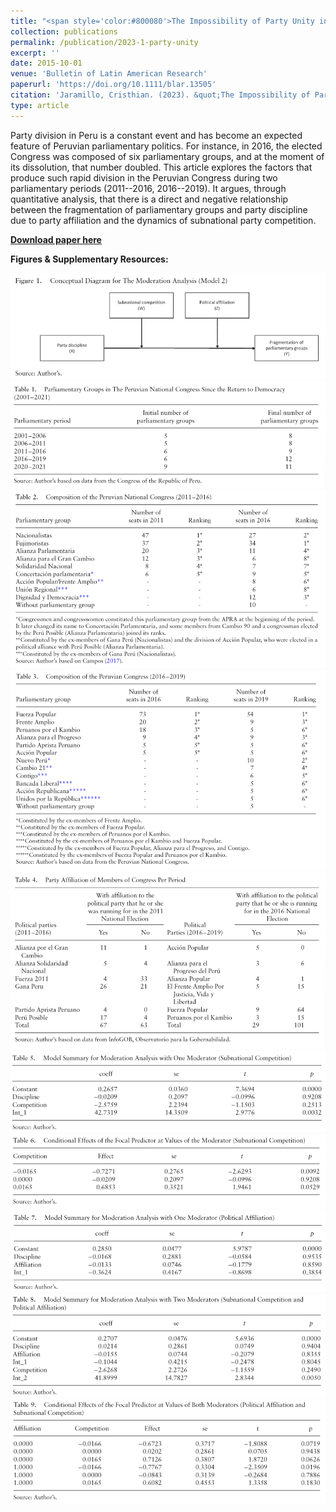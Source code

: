 ```yaml
---
title: "<span style='color:#800080'>The Impossibility of Party Unity in Peru: Party Affiliation, Subnational Electoral Competition and Party Discipline (2011–2019)</span>"
collection: publications
permalink: /publication/2023-1-party-unity
excerpt: ''
date: 2015-10-01
venue: 'Bulletin of Latin American Research'
paperurl: 'https://doi.org/10.1111/blar.13505'
citation: 'Jaramillo, Cristhian. (2023). &quot;The Impossibility of Party Unity in Peru: Party Affiliation, Subnational Electoral Competition and Party Discipline (2011–2019).&quot; <i>Bulletin of Latin American Research</i>. 42(5): 649-662.'
type: article
---
```


Party division in Peru is a constant event and has become an expected feature of Peruvian parliamentary politics. For instance, in 2016, the elected Congress was composed of six parliamentary groups, and at the moment of its dissolution, that number doubled. This article explores the factors that produce such rapid division in the Peruvian Congress during two parliamentary periods (2011--2016, 2016--2019). It argues, through quantitative analysis, that there is a direct and negative relationship between the fragmentation of parliamentary groups and party discipline due to party affiliation and the dynamics of subnational party competition.

**[Download paper here](https://www.researchgate.net/publication/372884572_The_Impossibility_of_Party_Unity_in_Peru_Party_Affiliation_Subnational_Electoral_Competition_and_Party_Discipline_2011-2019)**

**Figures & Supplementary Resources:**

<img src='_publications/images/party_discipline_figure1.png'>
<img src='_publications/images/party_discipline_table1.png'>
<img src='_publications/images/party_discipline_table2.png'>
<img src='_publications/images/party_discipline_table3.png'>
<img src='_publications/images/party_discipline_table4.png'>
<img src='_publications/images/party_discipline_table5.png'>
<img src='_publications/images/party_discipline_table6.png'>
<img src='_publications/images/party_discipline_table7.png'>
<img src='_publications/images/party_discipline_table8.png'>
<img src='_publications/images/party_discipline_table9.png'>
